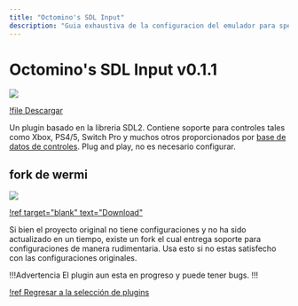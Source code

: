 ```yaml
---
title: "Octomino's SDL Input"
description: "Guia exhaustiva de la configuracion del emulador para speedruns de Super Mario 64" 
---
```


# Octomino's SDL Input v0.1.1

![](./img/octomino.png)

[!file Descargar](https://github.com/clickdevin/octomino-sdl-input/releases/download/v0.1.1/octomino-sdl-input-0.1.1.zip)

Un plugin basado en la libreria SDL2. Contiene soporte para controles tales como Xbox, PS4/5, Switch Pro y muchos otros proporcionados por [base de datos de controles](https://github.com/gabomdq/SDL_GameControllerDB). Plug and play, no es necesario configurar.

## fork de wermi

![](./img/octomino_wermi.png)

[!ref target="blank" text="Download"](https://github.com/wermipls/octomino-sdl-input/releases)

Si bien el proyecto original no tiene configuraciones y no ha sido actualizado en un tiempo, existe un fork el cual entrega soporte para configuraciones de manera rudimentaria. Usa esto si no estas satisfecho con las configuraciones originales.

!!!Advertencia
El plugin aun esta en progreso y puede tener bugs.
!!!

[!ref Regresar a la selección de plugins](plugin_setup.md#selección-de-plugins)
